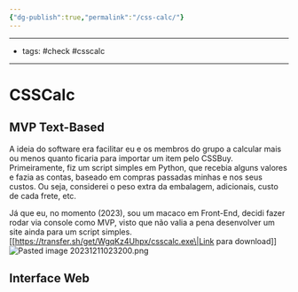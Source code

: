 ```yaml
---
{"dg-publish":true,"permalink":"/css-calc/"}
---
```


- - - 
- tags:  #check #csscalc

- - -
# CSSCalc

## MVP Text-Based

A ideia do software era facilitar eu e os membros do grupo a calcular mais ou menos quanto ficaria para importar um item pelo CSSBuy.
Primeiramente, fiz um script simples em Python, que recebia alguns valores e fazia as contas, baseado em compras passadas minhas e nos seus custos. Ou seja, considerei o peso extra da embalagem, adicionais, custo de cada frete, etc.

Já que eu, no momento (2023), sou um macaco em Front-End, decidi fazer rodar via console como MVP, visto que não valia a pena desenvolver um site ainda para um script simples.
[[https://transfer.sh/get/WgqKz4Uhpx/csscalc.exe\|Link para download]]
![Pasted image 20231211023200.png](/img/user/Images/Pasted%20image%2020231211023200.png)

## Interface Web
